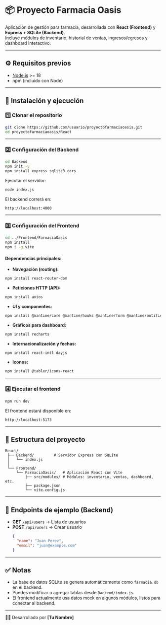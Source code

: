 # 📦 Proyecto Farmacia Oasis

Aplicación de gestión para farmacia, desarrollada con **React (Frontend)** y **Express + SQLite (Backend)**.  
Incluye módulos de inventario, historial de ventas, ingresos/egresos y dashboard interactivo.

---

## ⚙️ Requisitos previos
- [Node.js](https://nodejs.org/) >= 18
- npm (incluido con Node)

---

## 🚀 Instalación y ejecución

### 1️⃣ Clonar el repositorio
```bash
git clone https://github.com/usuario/proyectofarmaciaoasis.git
cd proyectofarmaciaoasis/React
```

---

### 2️⃣ Configuración del **Backend**
```bash
cd Backend
npm init -y
npm install express sqlite3 cors
```

Ejecutar el servidor:
```bash
node index.js
```

El backend correrá en:
```
http://localhost:4000
```

---

### 3️⃣ Configuración del **Frontend**
```bash
cd ../Frontend/FarmaciaOasis
npm install
npm i -g vite
```

#### Dependencias principales:
- **Navegación (routing):**
```bash
npm install react-router-dom
```

- **Peticiones HTTP (API):**
```bash
npm install axios
```

- **UI y componentes:**
```bash
npm install @mantine/core @mantine/hooks @mantine/form @mantine/notifications @mantine/modals @mantine/dates @emotion/react
```

- **Gráficos para dashboard:**
```bash
npm install recharts
```

- **Internacionalización y fechas:**
```bash
npm install react-intl dayjs
```

- **Iconos:**
```bash
npm install @tabler/icons-react
```

---

### 4️⃣ Ejecutar el frontend
```bash
npm run dev
```

El frontend estará disponible en:
```
http://localhost:5173
```

---

## 📂 Estructura del proyecto
```
React/
 ├── Backend/         # Servidor Express con SQLite
 │   └── index.js
 │
 └── Frontend/
     └── FarmaciaOasis/   # Aplicación React con Vite
         ├── src/modules/ # Módulos: inventario, ventas, dashboard, etc.
         ├── package.json
         └── vite.config.js
```

---

## 🧪 Endpoints de ejemplo (Backend)
- **GET** `/api/users` → Lista de usuarios
- **POST** `/api/users` → Crear usuario  
  ```json
  {
    "name": "Juan Perez",
    "email": "juan@example.com"
  }
  ```

---

## ✅ Notas
- La base de datos SQLite se genera automáticamente como `farmacia.db` en el backend.
- Puedes modificar o agregar tablas desde `Backend/index.js`.
- El frontend actualmente usa datos mock en algunos módulos, listos para conectar al backend.

---

👨‍💻 Desarrollado por **[Tu Nombre]**
